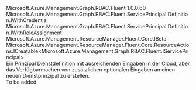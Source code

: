 <Type Name="IWithCreate" FullName="Microsoft.Azure.Management.Graph.RBAC.Fluent.ServicePrincipal.Definition.IWithCreate">
  <TypeSignature Language="C#" Value="public interface IWithCreate : Microsoft.Azure.Management.Graph.RBAC.Fluent.ServicePrincipal.Definition.IWithCredential, Microsoft.Azure.Management.Graph.RBAC.Fluent.ServicePrincipal.Definition.IWithRoleAssignment, Microsoft.Azure.Management.ResourceManager.Fluent.Core.IBeta, Microsoft.Azure.Management.ResourceManager.Fluent.Core.ResourceActions.ICreatable&lt;Microsoft.Azure.Management.Graph.RBAC.Fluent.IServicePrincipal&gt;" />
  <TypeSignature Language="ILAsm" Value=".class public interface auto ansi abstract IWithCreate implements class Microsoft.Azure.Management.Graph.RBAC.Fluent.ServicePrincipal.Definition.IWithCredential, class Microsoft.Azure.Management.Graph.RBAC.Fluent.ServicePrincipal.Definition.IWithCredentialBeta, class Microsoft.Azure.Management.Graph.RBAC.Fluent.ServicePrincipal.Definition.IWithRoleAssignment, class Microsoft.Azure.Management.Graph.RBAC.Fluent.ServicePrincipal.Definition.IWithRoleAssignmentBeta, class Microsoft.Azure.Management.ResourceManager.Fluent.Core.IBeta, class Microsoft.Azure.Management.ResourceManager.Fluent.Core.ResourceActions.ICreatable`1&lt;class Microsoft.Azure.Management.Graph.RBAC.Fluent.IServicePrincipal&gt;, class Microsoft.Azure.Management.ResourceManager.Fluent.Core.ResourceActions.IIndexable" />
  <TypeSignature Language="DocId" Value="T:Microsoft.Azure.Management.Graph.RBAC.Fluent.ServicePrincipal.Definition.IWithCreate" />
  <TypeSignature Language="VB.NET" Value="Public Interface IWithCreate&#xA;Implements IBeta, ICreatable(Of IServicePrincipal), IWithCredential, IWithRoleAssignment" />
  <TypeSignature Language="F#" Value="type IWithCreate = interface&#xA;    interface ICreatable&lt;IServicePrincipal&gt;&#xA;    interface IIndexable&#xA;    interface IWithCredential&#xA;    interface IWithCredentialBeta&#xA;    interface IBeta&#xA;    interface IWithRoleAssignment&#xA;    interface IWithRoleAssignmentBeta" />
  <AssemblyInfo>
    <AssemblyName>Microsoft.Azure.Management.Graph.RBAC.Fluent</AssemblyName>
    <AssemblyVersion>1.0.0.60</AssemblyVersion>
  </AssemblyInfo>
  <Interfaces>
    <Interface>
      <InterfaceName>Microsoft.Azure.Management.Graph.RBAC.Fluent.ServicePrincipal.Definition.IWithCredential</InterfaceName>
    </Interface>
    <Interface>
      <InterfaceName>Microsoft.Azure.Management.Graph.RBAC.Fluent.ServicePrincipal.Definition.IWithRoleAssignment</InterfaceName>
    </Interface>
    <Interface>
      <InterfaceName>Microsoft.Azure.Management.ResourceManager.Fluent.Core.IBeta</InterfaceName>
    </Interface>
    <Interface>
      <InterfaceName>Microsoft.Azure.Management.ResourceManager.Fluent.Core.ResourceActions.ICreatable&lt;Microsoft.Azure.Management.Graph.RBAC.Fluent.IServicePrincipal&gt;</InterfaceName>
    </Interface>
  </Interfaces>
  <Docs>
    <summary>
            Ein Prinzipal Dienstdefinition mit ausreichenden Eingaben in der Cloud, aber das Verfügbarmachen von zusätzlichen optionalen Eingaben an einen neuen Dienstprinzipal zu erstellen.
            </summary>
    <remarks>To be added.</remarks>
  </Docs>
  <Members />
</Type>